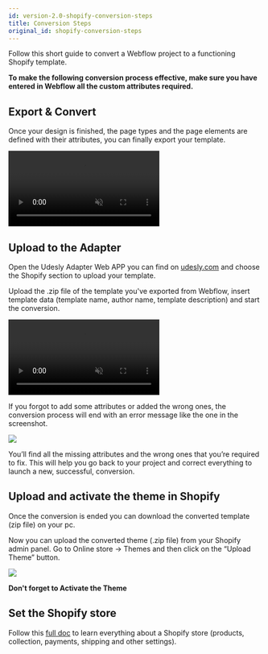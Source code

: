 ```yaml
---
id: version-2.0-shopify-conversion-steps
title: Conversion Steps
original_id: shopify-conversion-steps
---
```


Follow this short guide to convert a Webflow project to a functioning Shopify template.

**To make the following conversion process effective, make sure you have entered in Webflow all the custom attributes required.** 

## Export & Convert

Once your design is finished, the page types and the page elements are defined with their attributes, you can finally export your template.

<video autoplay muted playsinline="true" loop>
<source src="/assets/export-code.webm">
</video>

## Upload to the Adapter

Open the Udesly Adapter Web APP you can find on [udesly.com](https://www.udesly.com/) and choose the Shopify section to upload your template.

Upload the .zip file of the template you've exported from Webflow, insert template data (template name, author name, template description) and start the conversion.

<video autoplay muted playsinline="true" loop>
<source src="/assets/webflow-to-shopify.webm">
</video>

If you forgot to add some attributes or added the wrong ones, the conversion process will end with an error message like the one in the screenshot.

![](assets/adapter-error.png)

 You’ll find all the missing attributes and the wrong ones that you’re required to fix. This will help you go back to your project and correct everything to launch a new, successful, conversion. 

## Upload and activate the theme in Shopify

Once the conversion is ended you can download the converted template (zip file) on your pc.

Now you can upload the converted theme (.zip file) from your Shopify admin panel. Go to Online store -> Themes and then click on the “Upload Theme” button.

![](https://cdn.shopifycloud.com/help/assets/manual/themes/theme-trial-c28b73490b7aa6a7a463d5582c250f6e1727f19e52e6699a8ce69ec7720754a2.png)

**Don't forget to Activate the Theme**

## Set the Shopify store
Follow this [full doc](https://help.shopify.com/en/manual/using-themes/change-the-layout/documentation) to learn everything about a Shopify store (products, collection, payments, shipping and other settings).


